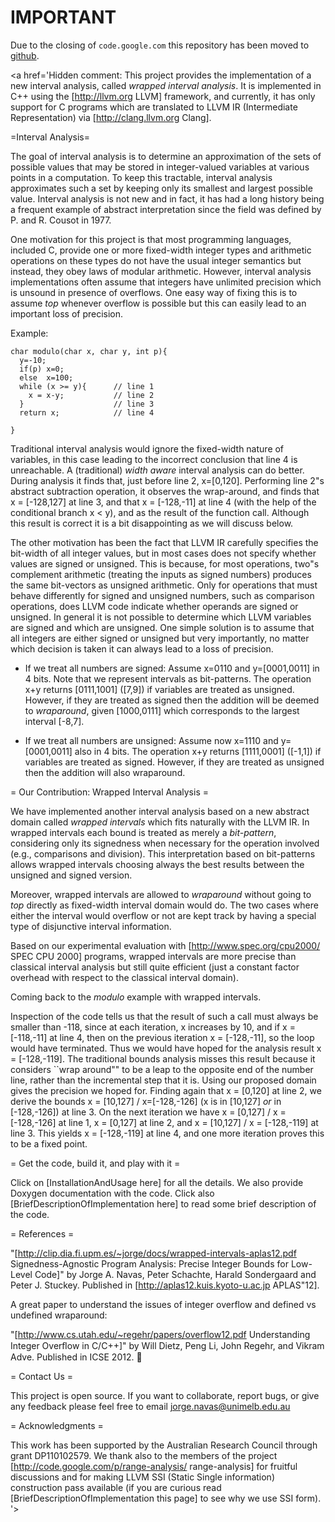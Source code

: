 # IMPORTANT #

Due to the closing of `code.google.com` this repository has been moved to
[github](https://github.com/sav-tools/wrapped-intervals).


<a href='Hidden comment: 
This project provides the implementation of a new interval analysis, called *wrapped interval analysis*. It is implemented in C++ using the [http://llvm.org LLVM] framework, and currently, it has only support for C programs which are translated to LLVM IR (Intermediate Representation) via [http://clang.llvm.org Clang].

=Interval Analysis=

The goal of interval analysis is to determine an approximation of the
sets of possible values that may be stored in integer-valued variables
at various points in a computation.  To keep this tractable, interval
analysis approximates such a set by keeping only its smallest and
largest possible value. Interval analysis is not new and in fact, it has had a long
history being a frequent example of abstract interpretation since the field
was defined by P. and R. Cousot in 1977.

One motivation for this project is that most programming languages, included C, provide one or more fixed-width integer types and arithmetic operations on these types do not have the usual integer semantics but instead, they obey laws of modular arithmetic. However, interval analysis implementations often assume that
integers have unlimited precision which is unsound in presence of overflows. One easy way of fixing this is to assume _top_ whenever overflow is possible but this can easily lead to an important loss of precision.

Example:

```
char modulo(char x, char y, int p){
  y=-10;
  if(p) x=0;
  else  x=100;
  while (x >= y){      // line 1
    x = x-y;           // line 2 
  }                    // line 3 
  return x;            // line 4

}
```

Traditional interval analysis would ignore the
fixed-width nature of variables, in this case leading to
the incorrect conclusion that line 4 is unreachable.
A (traditional) _width aware_ interval analysis can do better.
During analysis it finds that, just before line 2, x=[0,120].
Performing line 2"s abstract subtraction operation, it observes
the wrap-around, and finds that x = [-128,127] at line 3, and that
x = [-128,-11] at line 4 (with the help of the conditional branch x < y), and as the result of the function call. Although this result is correct it is a bit disappointing as we will discuss below.

The other motivation has been the fact that LLVM IR carefully specifies the bit-width of all integer values, but in most cases does not specify whether values are signed or unsigned.  This is because, for most operations, two"s complement arithmetic (treating the
inputs as signed numbers) produces the same bit-vectors as unsigned
arithmetic.  Only for operations that must behave differently
for signed and unsigned numbers, such as comparison operations,
does LLVM code indicate whether operands are signed or unsigned.
In general it is not possible to determine which LLVM variables
are signed and which are unsigned. One simple solution is to assume that all integers are either signed or unsigned but very importantly, no matter which decision is taken it can always lead to a loss of precision.

* If we treat all numbers are signed:
Assume x=0110  and y=[0001,0011] in 4 bits. Note that we represent intervals as bit-patterns. The operation x+y returns [0111,1001] ([7,9]) if variables are treated as unsigned. However, if they are treated as signed then the addition will be deemed to _wraparound_, given [1000,0111] which corresponds to the largest interval [-8,7].

* If we treat all numbers are unsigned:
Assume now x=1110 and y=[0001,0011] also in 4 bits. The operation x+y returns [1111,0001] ([-1,1])  if variables are treated as signed. However, if they are treated as unsigned then the addition will also wraparound.

= Our Contribution: Wrapped Interval Analysis =

We have implemented another interval analysis based on a new abstract domain called *wrapped intervals* which fits naturally with the LLVM IR. In wrapped intervals each bound is treated as merely a _bit-pattern_, considering only its signedness when necessary for the operation involved (e.g., comparisons and division). This interpretation based on bit-patterns allows wrapped intervals choosing always the best results between the unsigned and signed version.

Moreover, wrapped intervals are allowed to _wraparound_ without going to _top_ directly as fixed-width interval domain would do. The two cases where either the interval would overflow or not are kept track by having a special type of disjunctive interval information.

Based on our experimental evaluation with [http://www.spec.org/cpu2000/ SPEC CPU 2000] programs, wrapped intervals are more precise than classical interval analysis but still quite efficient (just a constant factor overhead with respect to the classical interval domain).

Coming back to the *modulo* example  with wrapped intervals.

Inspection of the code tells us that the result of such a call must always be smaller than -118, since at each iteration, x increases by 10, and if x = [-118,-11] at line 4, then on the previous iteration x = [-128,-11], so the loop would have terminated.
Thus we would have hoped for the analysis result
x = [-128,-119]. The traditional bounds analysis misses this result because it
considers ``wrap around"" to be a leap to the opposite end
of the number line, rather than the incremental step that it is.
Using our proposed domain gives the precision we hoped
for.  Finding again that x = [0,120] at line 2,
we derive the bounds x = [10,127] \/ x=[-128,-126] (x is in [10,127] _or_ in [-128,-126]) at line 3. On the next iteration we have x = [0,127] \/ x = [-128,-126] at line 1, x = [0,127] at line 2, and x = [10,127] \/ x = [-128,-119] at line 3. This yields x = [-128,-119] at line 4, and one more iteration proves this to be a fixed point.


= Get the code, build it, and play with it =

Click on [InstallationAndUsage here] for all the details. We also provide Doxygen documentation with the code. Click also [BriefDescriptionOfImplementation here] to read some brief description of the code.

= References =

"[http://clip.dia.fi.upm.es/~jorge/docs/wrapped-intervals-aplas12.pdf  Signedness-Agnostic Program Analysis: Precise Integer Bounds for Low-Level Code]" by
Jorge A. Navas, Peter Schachte, Harald Sondergaard and Peter J. Stuckey. Published in  [http://aplas12.kuis.kyoto-u.ac.jp  APLAS"12].

A great paper to understand the issues of integer overflow and defined vs undefined wraparound:

"[http://www.cs.utah.edu/~regehr/papers/overflow12.pdf  Understanding Integer Overﬂow in C/C++]" by
Will Dietz, Peng Li, John Regehr, and Vikram Adve. Published in ICSE 2012.



= Contact Us =

This project is open source. If you want to collaborate, report bugs, or give any feedback please feel free to email jorge.navas@unimelb.edu.au

= Acknowledgments =

This work has been supported by the Australian Research Council through grant DP110102579.
We thank also to the members of the project [http://code.google.com/p/range-analysis/ range-analysis] for fruitful discussions and for making LLVM SSI (Static Single information) construction pass available (if you are curious read [BriefDescriptionOfImplementation this page] to see why we use SSI form).
'></a>